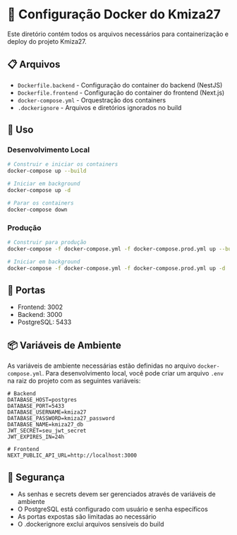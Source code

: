 # 🐳 Configuração Docker do Kmiza27

Este diretório contém todos os arquivos necessários para containerização e deploy do projeto Kmiza27.

## 📋 Arquivos

- `Dockerfile.backend` - Configuração do container do backend (NestJS)
- `Dockerfile.frontend` - Configuração do container do frontend (Next.js)
- `docker-compose.yml` - Orquestração dos containers
- `.dockerignore` - Arquivos e diretórios ignorados no build

## 🚀 Uso

### Desenvolvimento Local

```bash
# Construir e iniciar os containers
docker-compose up --build

# Iniciar em background
docker-compose up -d

# Parar os containers
docker-compose down
```

### Produção

```bash
# Construir para produção
docker-compose -f docker-compose.yml -f docker-compose.prod.yml up --build

# Iniciar em background
docker-compose -f docker-compose.yml -f docker-compose.prod.yml up -d
```

## 🔧 Portas

- Frontend: 3002
- Backend: 3000
- PostgreSQL: 5433

## 📦 Variáveis de Ambiente

As variáveis de ambiente necessárias estão definidas no arquivo `docker-compose.yml`. Para desenvolvimento local, você pode criar um arquivo `.env` na raiz do projeto com as seguintes variáveis:

```env
# Backend
DATABASE_HOST=postgres
DATABASE_PORT=5433
DATABASE_USERNAME=kmiza27
DATABASE_PASSWORD=kmiza27_password
DATABASE_NAME=kmiza27_db
JWT_SECRET=seu_jwt_secret
JWT_EXPIRES_IN=24h

# Frontend
NEXT_PUBLIC_API_URL=http://localhost:3000
```

## 🔐 Segurança

- As senhas e secrets devem ser gerenciados através de variáveis de ambiente
- O PostgreSQL está configurado com usuário e senha específicos
- As portas expostas são limitadas ao necessário
- O .dockerignore exclui arquivos sensíveis do build 